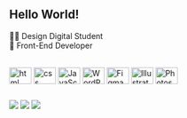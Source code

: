 ## Hello World!

👩‍💻 Design Digital Student<br>
👾 Front-End Developer

<div style="display: inline_block"><br>

<img align="center" alt="html" height="30" width=40 img src="https://cdn.jsdelivr.net/gh/devicons/devicon/icons/html5/html5-original.svg"/>
<img align="center" alt="css" height="30" width=40 img src="https://cdn.jsdelivr.net/gh/devicons/devicon/icons/css3/css3-original.svg"/>
<img align="center" alt="JavaScript" height="30" width=40 img src="https://cdn.jsdelivr.net/gh/devicons/devicon/icons/javascript/javascript-original.svg"/>     
<img align="center" alt="WordPress" height="30" width=40 img src="https://cdn.jsdelivr.net/gh/devicons/devicon@latest/icons/wordpress/wordpress-plain.svg" />
<img align="center" alt="Figma" height="30" width=40 img src="https://cdn.jsdelivr.net/gh/devicons/devicon/icons/figma/figma-original.svg"/>          
<img align="center" alt="Illustrator" height="30" width=40 img src="https://cdn.jsdelivr.net/gh/devicons/devicon@latest/icons/illustrator/illustrator-plain.svg"/>
<img align="center" alt="Photoshop" height="30" width=40 img src="https://cdn.jsdelivr.net/gh/devicons/devicon@latest/icons/photoshop/photoshop-original.svg" />

</div>

##

<div>
  <a href="https://www.linkedin.com/in/alice-haru/" target="_black"><img src="https://img.shields.io/badge/LinkedIn-0077B5?style=for-the-badge&logo=linkedin&logoColor=white" target="_black"></a>
  <a href="mailto:kakazu.haru@gmail.com" target="_black"><img src="https://img.shields.io/badge/Gmail-D14836?style=for-the-badge&logo=gmail&logoColor=white"></a>
  <a href="https://www.behance.net/alicehkkz" target="_black"><img src="https://img.shields.io/badge/-Behance-blue?style=for-the-badge&logo=behance&logoColor=white"></a>

</div>
